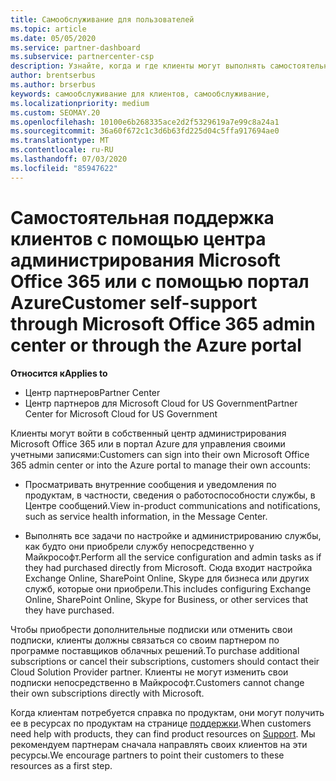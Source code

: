 ```yaml
---
title: Самообслуживание для пользователей
ms.topic: article
ms.date: 05/05/2020
ms.service: partner-dashboard
ms.subservice: partnercenter-csp
description: Узнайте, когда и где клиенты могут выполнять самостоятельную поддержку для управления собственными учетными записями, а также когда они должны обратиться к своему партнеру поставщика облачных решений.
author: brentserbus
ms.author: brserbus
keywords: самообслуживание для клиентов, самообслуживание,
ms.localizationpriority: medium
ms.custom: SEOMAY.20
ms.openlocfilehash: 10100e6b268335ace2d2f5329619a7e99c8a24a1
ms.sourcegitcommit: 36a60f672c1c3d6b63fd225d04c5ffa917694ae0
ms.translationtype: MT
ms.contentlocale: ru-RU
ms.lasthandoff: 07/03/2020
ms.locfileid: "85947622"
---
```

# <a name="customer-self-support-through-microsoft-office-365-admin-center-or-through-the-azure-portal"></a><span data-ttu-id="b5feb-104">Самостоятельная поддержка клиентов с помощью центра администрирования Microsoft Office 365 или с помощью портал Azure</span><span class="sxs-lookup"><span data-stu-id="b5feb-104">Customer self-support through Microsoft Office 365 admin center or through the Azure portal</span></span>

<span data-ttu-id="b5feb-105">**Относится к**</span><span class="sxs-lookup"><span data-stu-id="b5feb-105">**Applies to**</span></span>

-  <span data-ttu-id="b5feb-106">Центр партнеров</span><span class="sxs-lookup"><span data-stu-id="b5feb-106">Partner Center</span></span>
-  <span data-ttu-id="b5feb-107">Центр партнеров для Microsoft Cloud for US Government</span><span class="sxs-lookup"><span data-stu-id="b5feb-107">Partner Center for Microsoft Cloud for US Government</span></span>

<span data-ttu-id="b5feb-108">Клиенты могут войти в собственный центр администрирования Microsoft Office 365 или в портал Azure для управления своими учетными записями:</span><span class="sxs-lookup"><span data-stu-id="b5feb-108">Customers can sign into their own Microsoft Office 365 admin center or into the Azure portal to manage their own accounts:</span></span>

-   <span data-ttu-id="b5feb-109">Просматривать внутренние сообщения и уведомления по продуктам, в частности, сведения о работоспособности службы, в Центре сообщений.</span><span class="sxs-lookup"><span data-stu-id="b5feb-109">View in-product communications and notifications, such as service health information, in the Message Center.</span></span>

-   <span data-ttu-id="b5feb-110">Выполнять все задачи по настройке и администрированию службы, как будто они приобрели службу непосредственно у Майкрософт.</span><span class="sxs-lookup"><span data-stu-id="b5feb-110">Perform all the service configuration and admin tasks as if they had purchased directly from Microsoft.</span></span> <span data-ttu-id="b5feb-111">Сюда входит настройка Exchange Online, SharePoint Online, Skype для бизнеса или других служб, которые они приобрели.</span><span class="sxs-lookup"><span data-stu-id="b5feb-111">This includes configuring Exchange Online, SharePoint Online, Skype for Business, or other services that they have purchased.</span></span>

<span data-ttu-id="b5feb-112">Чтобы приобрести дополнительные подписки или отменить свои подписки, клиенты должны связаться со своим партнером по программе поставщиков облачных решений.</span><span class="sxs-lookup"><span data-stu-id="b5feb-112">To purchase additional subscriptions or cancel their subscriptions, customers should contact their Cloud Solution Provider partner.</span></span> <span data-ttu-id="b5feb-113">Клиенты не могут изменить свои подписки непосредственно в Майкрософт.</span><span class="sxs-lookup"><span data-stu-id="b5feb-113">Customers cannot change their own subscriptions directly with Microsoft.</span></span>

<span data-ttu-id="b5feb-114">Когда клиентам потребуется справка по продуктам, они могут получить ее в ресурсах по продуктам на странице [поддержки](https://partnercenter.microsoft.com/partner/support).</span><span class="sxs-lookup"><span data-stu-id="b5feb-114">When customers need help with products, they can find product resources on [Support](https://partnercenter.microsoft.com/partner/support).</span></span> <span data-ttu-id="b5feb-115">Мы рекомендуем партнерам сначала направлять своих клиентов на эти ресурсы.</span><span class="sxs-lookup"><span data-stu-id="b5feb-115">We encourage partners to point their customers to these resources as a first step.</span></span>

 

 



